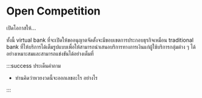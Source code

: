 # Open Competition

เปิดโอกาสให้...


ทั้งนี้ virtual bank ที่จะเปิดให้ขออนุญาตจัดตั้งจะมีขอบเขตการประกอบธุรกิจเหมือน traditional bank ที่ให้บริการได้เต็มรูปแบบเพื่อให้สามารถนำเสนอบริการทางการเงินแก่ผู้ใช้บริการกลุ่มต่าง ๆ ได้อย่างเหมาะสมและสามารถแข่งขันได้อย่างเต็มที่

:::success ประเด็นคำถาม

* ท่านคิดว่าหวยงวดนี้จะออกเลขอะไร อย่างไร

:::